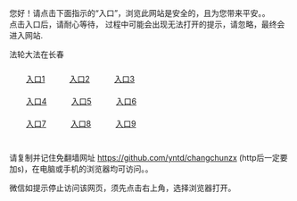 您好！请点击下面指示的“入口”，浏览此网站是安全的，且为您带来平安。。 <br/>
点击入口后，请耐心等待， 过程中可能会出现无法打开的提示，请忽略，最终会进入网站. </br>

法轮大法在长春<br/>
<div style="padding:10px"><a style="margin:20px" target="_blank" href="https://d149lixzwv320z.cloudfront.net/2Qpsp?yuhgsgf" id="ccLink1" rel="nofollow">入口1</a> <a target="_blank" style="margin:20px" href="https://d2lgy9y4zej35m.cloudfront.net/2Qpsp?ktbmfj" id="ccLink2" rel="nofollow">入口2</a> <a style="margin:20px" target="_blank" href="https://d3f46l6zsk5qsb.cloudfront.net/2Qpsp?isocyl" id="ccLink3" rel="nofollow">入口3</a></div>

<div style="padding:10px" ><a style="margin:20px" target="_blank" href="https://d149lixzwv320z.cloudfront.net/2Qpsp?yuhgsgf" id="ccLink4" rel="nofollow">入口4</a> <a style="margin:20px" href="https://d2lgy9y4zej35m.cloudfront.net/2Qpsp?ktbmfj" target="_blank" id="ccLink5" rel="nofollow">入口5</a> <a style="margin:20px" href="https://d3f46l6zsk5qsb.cloudfront.net/2Qpsp?isocyl" target="_blank" id="ccLink6" rel="nofollow">入口6</a></div>

<div style="padding:10px"><a style="margin:20px" target="_blank" href="https://d149lixzwv320z.cloudfront.net/2Qpsp?yuhgsgf" id="ccLink7" rel="nofollow">入口7</a> <a style="margin:20px" href="https://d2lgy9y4zej35m.cloudfront.net/2Qpsp?ktbmfj" target="_blank" id="ccLink8" rel="nofollow">入口8</a> <a style="margin:20px" target="_blank" href="https://d3f46l6zsk5qsb.cloudfront.net/2Qpsp?isocyl" id="ccLink9" rel="nofollow">入口9</a></div>

<br/>



请复制并记住免翻墙网址 https://github.com/yntd/changchunzx (http后一定要加s)，在电脑或手机的浏览器均可访问。。<br/>

微信如提示停止访问该网页，须先点击右上角，选择浏览器打开。
